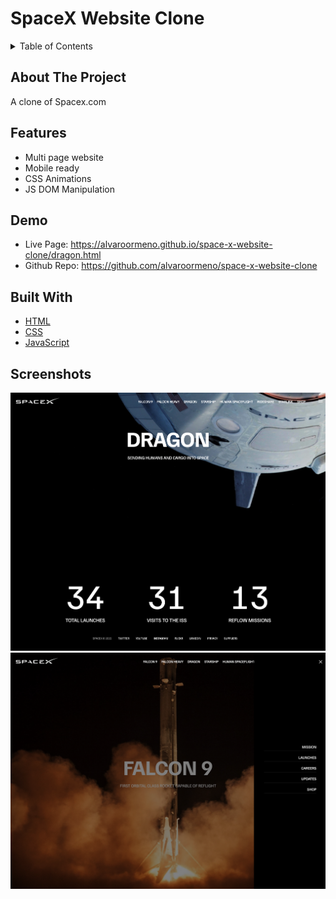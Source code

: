 # SpaceX Website Clone

<!-- TABLE OF CONTENTS -->
<details>
  <summary>Table of Contents</summary>

- [About The Project](#about-the-project)
- [Features](#features)
- [Demo](#demo)
- [Built With](#built-with)
- [Screenshots](#screenshots)
</details>

## About The Project

A clone of Spacex.com

## Features

- Multi page website
- Mobile ready
- CSS Animations
- JS DOM Manipulation

## Demo

- Live Page: https://alvaroormeno.github.io/space-x-website-clone/dragon.html
- Github Repo: https://github.com/alvaroormeno/space-x-website-clone

## Built With

- [HTML](https://developer.mozilla.org/en-US/docs/Web/HTML)
- [CSS](https://developer.mozilla.org/en-US/docs/Web/CSS)
- [JavaScript](https://developer.mozilla.org/en-US/docs/Web/JavaScript)

## Screenshots

![Screenshot 1](img/screenshot1.png)
![Screenshot 2](img/screenshot2.png)
